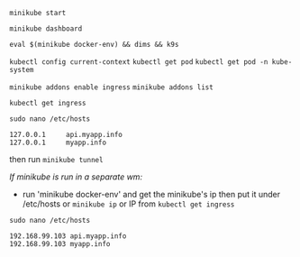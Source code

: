 `minikube start`

`minikube dashboard`

`eval $(minikube docker-env) && dims && k9s`

`kubectl config current-context`
`kubectl get pod`
`kubectl get pod -n kube-system`

`minikube addons enable ingress`
`minikube addons list`

`kubectl get ingress`

`sudo nano /etc/hosts`

```
127.0.0.1     api.myapp.info
127.0.0.1     myapp.info
```
then run `minikube tunnel`


*If minikube is run in a separate wm:*
* run 'minikube docker-env' and get the minikube's ip then put it under /etc/hosts 
  or `minikube ip` or IP from `kubectl get ingress`

`sudo nano /etc/hosts`

```
192.168.99.103 api.myapp.info
192.168.99.103 myapp.info
```
